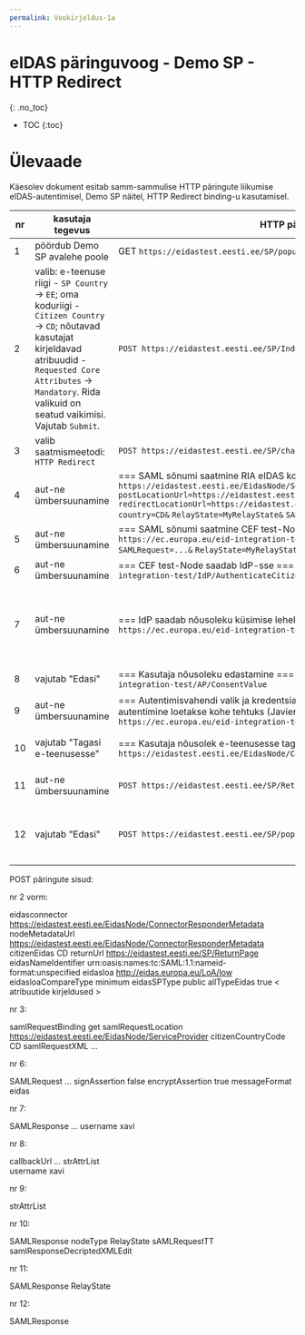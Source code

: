 ```yaml
---
permalink: Vookirjeldus-1a
---
```


# eIDAS päringuvoog - Demo SP - HTTP Redirect
{: .no_toc}

- TOC
{:toc}

# Ülevaade

Käesolev dokument esitab samm-sammulise HTTP päringute liikumise eIDAS-autentimisel, Demo SP näitel, HTTP Redirect binding-u kasutamisel.

| nr | kasutaja tegevus | HTTP päring | HTTP vastus |
|----|------------------|-------------|-------------|
| 1  | pöördub Demo SP avalehe poole | GET `https://eidastest.eesti.ee/SP/populateIndexPage` | Demo SP server saadab avalehe |
| 2  | valib: e-teenuse riigi - `SP Country` -> `EE`; oma koduriigi - `Citizen Country` -> `CD`; nõutavad kasutajat kirjeldavad atribuudid - `Requested Core Attributes` -> `Mandatory`. Rida valikuid on seatud vaikimisi. Vajutab `Submit`. | `POST https://eidastest.eesti.ee/SP/IndexPage.action` | Demo SP server saadab lehe, millel näidatakse koostatavat SAML sõnumit |
| 3  | valib saatmismeetodi: `HTTP Redirect` | `POST https://eidastest.eesti.ee/SP/changeProtocolBinding.action` | Demo SP server saadab ümbersuunamiskorralduse |
| 4  | aut-ne ümbersuunamine | === SAML sõnumi saatmine RIA eIDAS konnektorteenusesse === `GET https://eidastest.eesti.ee/EidasNode/ServiceProvider?` `postLocationUrl=https://eidastest.eesti.ee/EidasNode/ServiceProvider&` `redirectLocationUrl=https://eidastest.eesti.ee/EidasNode/ServiceProvider&` `country=CD&` `RelayState=MyRelayState&` `SAMLRequest= ... &` `sendmethods=GET` | konnektorteenus saadab ümbersuunamiskorralduse |
| 5  | aut-ne ümbersuunamine | === SAML sõnumi saatmine CEF test-Node-i === `GET https://ec.europa.eu/eid-integration-test/EidasNode/ColleagueRequest?` `SAMLRequest=...&` `RelayState=MyRelayState&` `token=...` | CEF test-Node saadab ümbersuunamiskorralduse | 
| 6  | aut-ne ümbersuunamine | === CEF test-Node saadab IdP-sse === `POST https://ec.europa.eu/eid-integration-test/IdP/AuthenticateCitizen` | CEF test-Node saadab ümbersuunamiskorralduse |
| 7  | aut-ne ümbersuunamine | === IdP saadab nõusoleku küsimise lehele === `POST https://ec.europa.eu/eid-integration-test/EidasNode/SpecificIdPResponse` | CEF test-Node saadab lehe, kus teatab, et tegu on eIDAS autentimisteenusega ja palub kasutaja nõusolekut (consent) protsessiga edasiminekuks |
| 8  | vajutab "Edasi" | === Kasutaja nõusoleku edastamine === `POST https://ec.europa.eu/eid-integration-test/AP/ConsentValue` | CEF test-Node saadab ümbersuunamiskorralduse |
| 9  | aut-ne ümbersuunamine | === Autentimisvahendi valik ja kredentsiaalide esitamine vääb vahele; autentimine loetakse kohe tehtuks (Javier Garcia) === `POST https://ec.europa.eu/eid-integration-test/EidasNode/APSelector` | CEF test-Node saadab lehe, millel teatab, et "Login succeeded" |
| 10 | vajutab "Tagasi e-teenusesse"  | === Kasutaja nõusolek e-teenusesse tagasi saatmiseks === `POST https://eidastest.eesti.ee/EidasNode/ColleagueResponse` | RIA eIDAS konnektorteenus saadab ümbersuunamiskorralduse |
| 11 | aut-ne ümbersuunamine | `POST https://eidastest.eesti.ee/SP/ReturnPage` | Demo SP server saadab lehe, kus näidatakse saabunud SAML-sõnumit |
| 12 | vajutab "Edasi" | `POST https://eidastest.eesti.ee/SP/populateReturnPage` | Demo SP server saadab lehe, kus teatab "Login succeeded" ja kuvab SAML-autentimisvastuses saadud atribuudid |


POST päringute sisud:

nr 2 vorm:

eidasconnector https://eidastest.eesti.ee/EidasNode/ConnectorResponderMetadata
nodeMetadataUrl https://eidastest.eesti.ee/EidasNode/ConnectorResponderMetadata
citizenEidas CD
returnUrl https://eidastest.eesti.ee/SP/ReturnPage
eidasNameIdentifier urn:oasis:names:tc:SAML:1.1:nameid-format:unspecified
eidasloa http://eidas.europa.eu/LoA/low
eidasloaCompareType minimum
eidasSPType public
allTypeEidas true
< atribuutide kirjeldused >

nr 3:

samlRequestBinding get
samlRequestLocation https://eidastest.eesti.ee/EidasNode/ServiceProvider
citizenCountryCode CD
samlRequestXML ...

nr 6:

SAMLRequest ...
signAssertion false
encryptAssertion true
messageFormat eidas

nr 7:

SAMLResponse ...
username xavi

nr 8:

callbackUrl ...
strAttrList  
username xavi

nr 9:

strAttrList

nr 10:

SAMLResponse
nodeType
RelayState
sAMLRequestTT
samlResponseDecriptedXMLEdit

nr 11:

SAMLResponse
RelayState

nr 12:

SAMLResponse


